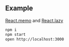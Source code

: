 ## Example

[React.memo](https://reactjs.org/docs/react-api.html#reactmemo) and [React.lazy](https://reactjs.org/docs/code-splitting.html#reactlazy)

```bash
npm i
npm start
open http://localhost:3000
```
